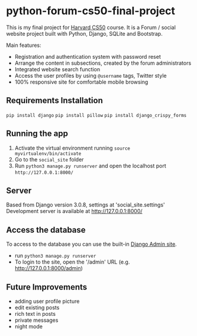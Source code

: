 # python-forum-cs50-final-project

This is my final project for [Harvard CS50](https://cs50.harvard.edu/x/2020/) course. It is a Forum / social website project built with Python, Django, SQLite and Bootstrap.

Main features:
- Registration and authentication system with password reset
- Arrange the content in subsections, created by the forum administrators
- Integrated website search function
- Access the user profiles by using `@username` tags, Twitter style
- 100% responsive site for comfortable mobile browsing

## Requirements Installation

`pip install django`
`pip install pillow`
`pip install django_crispy_forms`

## Running the app
1. Activate the virtual environment running `source myvirtualenv/bin/activate`
2. Go to the `social_site` folder
3. Run `python3 manage.py runserver` and open the localhost port `http://127.0.0.1:8000/`

## Server
Based from Django version 3.0.8, settings at 'social_site.settings'
Development server is available at http://127.0.0.1:8000/

## Access the database
To access to the database you can use the built-in [Django Admin site](https://developer.mozilla.org/en-US/docs/Learn/Server-side/Django/Admin_site#:~:text=To%20login%20to%20the%20site,'ve%20entered%20your%20details).
- run `python3 manage.py runserver`
- To login to the site, open the '/admin' URL (e.g. http://127.0.0.1:8000/admin)

## Future Improvements
 * adding user profile picture
 * edit existing posts
 * rich text in posts
 * private messages
 * night mode
